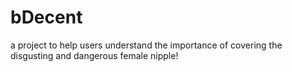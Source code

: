 # bDecent
a project to help users understand the importance of covering the disgusting and dangerous female nipple!
